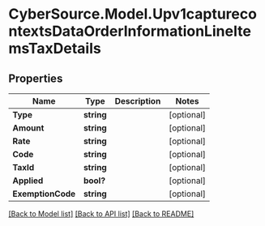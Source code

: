 # CyberSource.Model.Upv1capturecontextsDataOrderInformationLineItemsTaxDetails
## Properties

Name | Type | Description | Notes
------------ | ------------- | ------------- | -------------
**Type** | **string** |  | [optional] 
**Amount** | **string** |  | [optional] 
**Rate** | **string** |  | [optional] 
**Code** | **string** |  | [optional] 
**TaxId** | **string** |  | [optional] 
**Applied** | **bool?** |  | [optional] 
**ExemptionCode** | **string** |  | [optional] 

[[Back to Model list]](../README.md#documentation-for-models) [[Back to API list]](../README.md#documentation-for-api-endpoints) [[Back to README]](../README.md)

